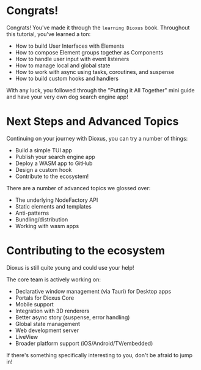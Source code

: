 # Congrats!

Congrats! You've made it through the `learning Dioxus` book. Throughout this tutorial, you've learned a ton:

- How to build User Interfaces with Elements
- How to compose Element groups together as Components
- How to handle user input with event listeners
- How to manage local and global state
- How to work with async using tasks, coroutines, and suspense
- How to build custom hooks and handlers

With any luck, you followed through the "Putting it All Together" mini guide and have your very own dog search engine app!

# Next Steps and Advanced Topics

Continuing on your journey with Dioxus, you can try a number of things:

- Build a simple TUI app
- Publish your search engine app
- Deploy a WASM app to GitHub
- Design a custom hook
- Contribute to the ecosystem!

There are a number of advanced topics we glossed over:

- The underlying NodeFactory API
- Static elements and templates
- Anti-patterns
- Bundling/distribution
- Working with wasm apps

# Contributing to the ecosystem

Dioxus is still quite young and could use your help!

The core team is actively working on:

- Declarative window management (via Tauri) for Desktop apps
- Portals for Dioxus Core
- Mobile support
- Integration with 3D renderers
- Better async story (suspense, error handling)
- Global state management
- Web development server
- LiveView
- Broader platform support (iOS/Android/TV/embedded)

If there's something specifically interesting to you, don't be afraid to jump in!

